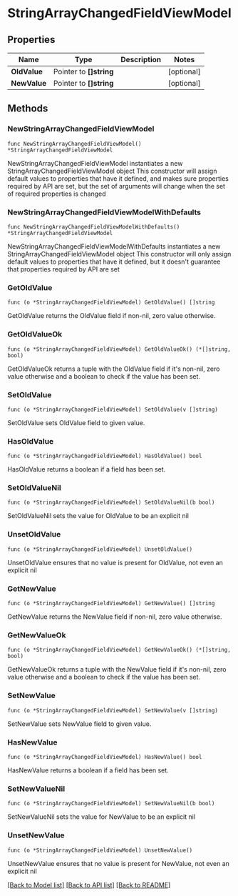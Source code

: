 # StringArrayChangedFieldViewModel

## Properties

Name | Type | Description | Notes
------------ | ------------- | ------------- | -------------
**OldValue** | Pointer to **[]string** |  | [optional] 
**NewValue** | Pointer to **[]string** |  | [optional] 

## Methods

### NewStringArrayChangedFieldViewModel

`func NewStringArrayChangedFieldViewModel() *StringArrayChangedFieldViewModel`

NewStringArrayChangedFieldViewModel instantiates a new StringArrayChangedFieldViewModel object
This constructor will assign default values to properties that have it defined,
and makes sure properties required by API are set, but the set of arguments
will change when the set of required properties is changed

### NewStringArrayChangedFieldViewModelWithDefaults

`func NewStringArrayChangedFieldViewModelWithDefaults() *StringArrayChangedFieldViewModel`

NewStringArrayChangedFieldViewModelWithDefaults instantiates a new StringArrayChangedFieldViewModel object
This constructor will only assign default values to properties that have it defined,
but it doesn't guarantee that properties required by API are set

### GetOldValue

`func (o *StringArrayChangedFieldViewModel) GetOldValue() []string`

GetOldValue returns the OldValue field if non-nil, zero value otherwise.

### GetOldValueOk

`func (o *StringArrayChangedFieldViewModel) GetOldValueOk() (*[]string, bool)`

GetOldValueOk returns a tuple with the OldValue field if it's non-nil, zero value otherwise
and a boolean to check if the value has been set.

### SetOldValue

`func (o *StringArrayChangedFieldViewModel) SetOldValue(v []string)`

SetOldValue sets OldValue field to given value.

### HasOldValue

`func (o *StringArrayChangedFieldViewModel) HasOldValue() bool`

HasOldValue returns a boolean if a field has been set.

### SetOldValueNil

`func (o *StringArrayChangedFieldViewModel) SetOldValueNil(b bool)`

 SetOldValueNil sets the value for OldValue to be an explicit nil

### UnsetOldValue
`func (o *StringArrayChangedFieldViewModel) UnsetOldValue()`

UnsetOldValue ensures that no value is present for OldValue, not even an explicit nil
### GetNewValue

`func (o *StringArrayChangedFieldViewModel) GetNewValue() []string`

GetNewValue returns the NewValue field if non-nil, zero value otherwise.

### GetNewValueOk

`func (o *StringArrayChangedFieldViewModel) GetNewValueOk() (*[]string, bool)`

GetNewValueOk returns a tuple with the NewValue field if it's non-nil, zero value otherwise
and a boolean to check if the value has been set.

### SetNewValue

`func (o *StringArrayChangedFieldViewModel) SetNewValue(v []string)`

SetNewValue sets NewValue field to given value.

### HasNewValue

`func (o *StringArrayChangedFieldViewModel) HasNewValue() bool`

HasNewValue returns a boolean if a field has been set.

### SetNewValueNil

`func (o *StringArrayChangedFieldViewModel) SetNewValueNil(b bool)`

 SetNewValueNil sets the value for NewValue to be an explicit nil

### UnsetNewValue
`func (o *StringArrayChangedFieldViewModel) UnsetNewValue()`

UnsetNewValue ensures that no value is present for NewValue, not even an explicit nil

[[Back to Model list]](../README.md#documentation-for-models) [[Back to API list]](../README.md#documentation-for-api-endpoints) [[Back to README]](../README.md)


